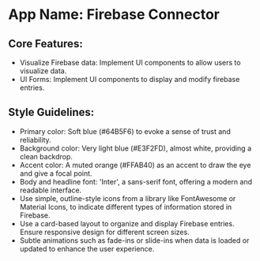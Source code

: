 # **App Name**: Firebase Connector

## Core Features:

- Visualize Firebase data: Implement UI components to allow users to visualize data.
- UI Forms: Implement UI components to display and modify firebase entries.

## Style Guidelines:

- Primary color: Soft blue (#64B5F6) to evoke a sense of trust and reliability.
- Background color: Very light blue (#E3F2FD), almost white, providing a clean backdrop.
- Accent color: A muted orange (#FFAB40) as an accent to draw the eye and give a focal point.
- Body and headline font: 'Inter', a sans-serif font, offering a modern and readable interface.
- Use simple, outline-style icons from a library like FontAwesome or Material Icons, to indicate different types of information stored in Firebase.
- Use a card-based layout to organize and display Firebase entries. Ensure responsive design for different screen sizes.
- Subtle animations such as fade-ins or slide-ins when data is loaded or updated to enhance the user experience.
